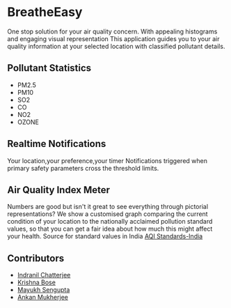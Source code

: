 #  BreatheEasy

One stop solution for your air quality concern.
With appealing histograms and engaging visual representation 
This application guides you to your air quality information at your selected location with classified pollutant details.

## Pollutant Statistics

 - PM2.5
 - PM10
 - SO2
 - CO
 - NO2
 - OZONE
 

##  Realtime Notifications 
Your location,your preference,your timer
Notifications triggered when primary safety parameters cross the threshold limits.
##  Air Quality Index Meter
Numbers are good but isn't it great to see everything through pictorial representations?
We show a customised graph comparing the current condition of your location to the nationally acclaimed pollution standard values, so that you can get a fair idea about how much this might affect your health.
Source for standard values in India [AQI Standards-India](https://en.wikipedia.org/wiki/Air_quality_index#India)

## Contributors

 -  [Indranil Chatterjee](https://github.com/indracs97)
 -  [Krishna Bose](https://github.com/krishnabose02)
 -  [Mayukh Sengupta](https://github.com/mayukh45)
 -  [Ankan Mukherjee](https://github.com/Ankan07)





